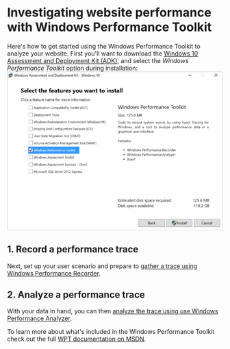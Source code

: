 # Investigating website performance with Windows Performance Toolkit

Here's how to get started using the Windows Performance Toolkit to analyze your website. First you'll want to download the [Windows 10 Assessment and Deployment Kit (ADK)](https://msdn.microsoft.com/en-us/windows/hardware/dn913721.aspx), and select the *Windows Performance Toolkit* option during installation:
![ADK Installation Options](../media/ADK-InstallOptions.PNG)

## 1. Record a performance trace
Next, set up your user scenario and prepare to [gather a trace using Windows Performance Recorder](1-recording-a-trace).

## 2. Analyze a performance trace
With your data in hand, you can then [analyze the trace using use Windows Performance Analyzer](2-analyzing-a-trace).

To learn more about what's included in the Windows Performance Toolkit check out the full [WPT documentation on MSDN](https://msdn.microsoft.com/en-us/library/windows/hardware/dn927310(v=vs.85).aspx).
